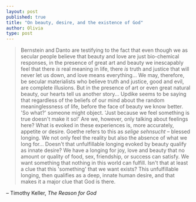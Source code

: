 ```yaml
---
layout: post
published: true
title: "On beauty, desire, and the existence of God"
author: Olivia
type: post
---
```


> Bernstein and Danto are testifying to the fact that even though we as secular people believe that beauty and love are just bio-chemical responses, in the presence of great art and beauty we inescapably feel that there _is_ real meaning in life, there _is_ truth and justice that will never let us down, and love means everything... We may, therefore, be secular materialists who believe truth and justice, good and evil, are complete illusions. But in the presence of art or even great natural beauty, our hearts tell us another story... Updike seems to be saying that regardless of the beliefs of our mind about the random meaninglessness of life, before the face of beauty we know better. 'So what?' someone might object. 'Just because we feel something is true doesn't make it so!' Are we, however, only talking about feelings here? What is evoked in these experiences is, more accurately, appetite or desire. Goethe refers to this as _selige sehnsucht_ – blessed longing. We not only feel the reality but also the absence of what we long for... Doesn't that unfulfillable longing evoked by beauty qualify as innate desire? We have a longing for joy, love and beauty that no amount or quality of food, sex, friendship, or success can satisfy. We want something that nothing in this world can fulfill. Isn't that at least a clue that this 'something' that we want exists? This unfulfillable longing, then qualifies as a deep, innate human desire, and that makes it a major clue that God is there.

– Timothy Keller, _The Reason for God_